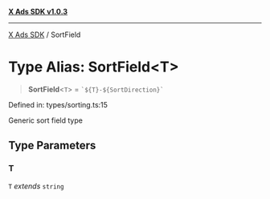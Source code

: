 [**X Ads SDK v1.0.3**](../README.md)

***

[X Ads SDK](../globals.md) / SortField

# Type Alias: SortField\<T\>

> **SortField**\<`T`\> = `` `${T}-${SortDirection}` ``

Defined in: types/sorting.ts:15

Generic sort field type

## Type Parameters

### T

`T` *extends* `string`
